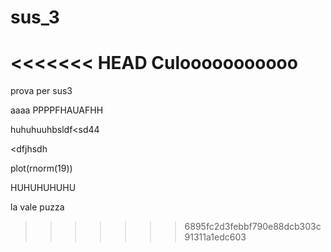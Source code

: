 # sus_3
<<<<<<< HEAD
Culooooooooooo
=======
prova per sus3



aaaa
PPPPFHAUAFHH


huhuhuuhbsldf<sd44

<dfjhsdh

plot(rnorm(19))

HUHUHUHUHU

la vale puzza
>>>>>>> 6895fc2d3febbf790e88dcb303c91311a1edc603
